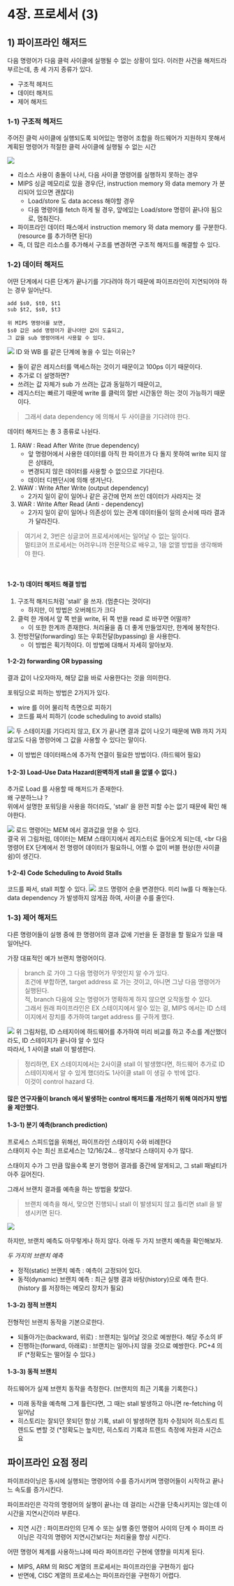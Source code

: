 # 4장. 프로세서 (3)

## 1) 파이프라인 해저드
다음 명령어가 다음 클럭 사이클에 실행될 수 없는 상황이 있다. 이러한 사건을 해저드라 부르는데, 총 세 가지 종류가 있다.
- 구조적 헤저드
- 데이터 해저드
- 제어 해저드


### 1-1) 구조적 헤저드
주어진 클럭 사이클에 실행되도록 되어있는 명령어 조합을 하드웨어가 지원하지 못해서 계획된 명령어가 적절한 클럭 사이클에 실행될 수 없는 시간

![](image/structural_hazard.png)
- 리소스 사용이 충돌이 나서, 다음 사이클 명령어를 실행하지 못하는 경우
- MIPS 싱글 메모리로 있을 경우(단, instruction memory 와 data memory 가 분리되어 있으면 괜찮다)
  - Load/store 도 data access 해야할 경우
  - 다음 명령어를 fetch 하게 될 경우, 앞에있는 Load/store 명령이 끝나야 됨으로, 멈춰진다.
- 파이프라인 데이터 패스에서 instruction memory 와 data memory 를 구분한다. (resource 를 추가하면 된다)
- 즉, 더 많은 리소스를 추가해서 구조를 변경하면 구조적 해저드를 해결할 수 있다.


### 1-2) 데이터 해저드
어떤 단계에서 다른 단계가 끝나기를 기다려야 하기 때문에 파이프라인이 지연되어야 하는 경우 일어난다.
```shell
add $s0, $t0, $t1 
sub $t2, $s0, $t3

위 MIPS 명령어를 보면, 
$s0 값은 add 명령어가 끝나야만 값이 도출되고, 
그 값을 sub 명령어에서 사용할 수 있다.
```
![](image/data_hazard.png)
ID 와 WB 를 같은 단계에 놓을 수 있는 이유는?
- 둘이 같은 레지스터를 액세스하는 것이기 때문이고 100ps 이기 때문이다.
- 추가로 더 설명하면?
- 쓰려는 값 자체가 sub 가 쓰려는 값과 동일하기 때문이고,
- 레지스터는 빠르기 때문에 write 를 클럭의 절반 시간동안 하는 것이 가능하기 때문이다.
> 그래서 data dependency 에 의해서 두 사이클을 기다려야 한다.

데이터 해저드는 총 3 종류로 나뉜다.
1. RAW : Read After Write (true dependency)
    - 앞 명령어에서 사용한 데이터를 아직 한 파이프가 다 돌지 못하여 write 되지 않은 상태라,
    - 변경되지 않은 데이터를 사용할 수 없으므로 기다린다.
    - 데이터 디펜던시에 의해 생겨난다.
2. WAW : Write After Write (output dependency)
    - 2가지 일이 같이 일어나 같은 공간에 먼저 쓰인 데이터가 사라지는 것
3. WAR : Write After Read (Anti - dependency)
    - 2가지 일이 같이 일어나 의존성이 있는 관계 데이터들이 일의 순서에 따라 결과가 달라진다.

> 여기서 2, 3번은 싱글코어 프로세서에서는 일어날 수 없는 일이다. <br>
> 멀티코어 프로세서는 어려우니까 전문적으로 배우고, 1을 없앨 방법을 생각해봐야 한다.

<br>

#### 1-2-1) 데이터 해저드 해결 방법
1. 구조적 해저드처럼 'stall' 을 쓰자. (멈춘다는 것이다)
   - 하지만, 이 방법은 오버헤드가 크다
2. 클럭 한 개에서 앞 쪽 반을 write, 뒤 쪽 반을 read 로 바꾸면 어떨까?
    - 이 또한 한계까 존재한다. 처리율을 좀 더 좋게 만들었지만, 한계에 봉착한다.
3. 전방전달(forwarding) 또는 우회전달(bypassing) 을 사용한다.
   - 이 방법은 획기적이다. 이 방법에 대해서 자세히 알아보자.

#### 1-2-2) forwarding OR bypassing
결과 값이 나오자마자, 해당 값을 바로 사용한다는 것을 의미한다. <br>

포워딩으로 피하는 방법은 2가지가 있다.
- wire 를 이어 물리적 측면으로 피하기 
- 코드를 짜서 피하기 (code scheduling to avoid stalls)

![](image/data_hazard_2.png)
두 스테이지를 기다리지 않고, EX 가 끝나면 결과 값이 나오기 때문에 WB 까지 가지 않고도 다음 명령어에 그 값을 사용할 수 있다는 말이다.
- 이 방법은 데이터패스에 추가적 연결이 필요한 방법이다. (하드웨어 필요)

#### 1-2-3) Load-Use Data Hazard(완벽하게 stall 을 없앨 수 없다.)
추가로 Load 를 사용할 때 해저드가 존재한다. <br>
왜 구분하느냐 ?<br>
위에서 설명한 포워딩을 사용을 하더라도, 'stall' 을 완전 피할 수는 없기 때문에 확인 해야한다.

![](image/load_use_hazard.png)
로드 명령어는 MEM 에서 결과값을 얻을 수 있다. <br>
결국 위 그림처럼, 데이터는 MEM 스태이지에서 레지스터로 들어오게 되는데, <br
다음 명령어 EX 단계에서 전 명령어 데이터가 필요하니, 어쩔 수 없이 버블 현상(한 사이클 쉼)이 생긴다.

#### 1-2-4) Code Scheduling to Avoid Stalls
코드를 짜서, stall 피할 수 있다.
![](image/data_hazard_avoid_stall_code.png)
코드 명령어 순을 변경한다.
미리 lw를 다 해놓는다. data dependency 가 발생하지 않게끔 하여, 사이클 수를 줄인다.


### 1-3) 제어 해저드
다른 명령어들이 실행 중에 한 명령어의 결과 값에 기반을 둔 결정을 할 필요가 있을 때 일어난다. <br>

가장 대표적인 예가 브랜치 명령어이다.
> branch 로 가야 그 다음 명령어가 무엇인지 알 수가 있다. <br>
> 조건에 부합하면, target address 로 가는 것이고, 아니면 그냥 다음 명령어가 실행된다. <br>
> 적, branch 다음에 오는 명령어가 명확하게 하지 않으면 오작동할 수 있다.<br>
> 그래서 원래 파이프라인은 EX 스테이지에서 알수 있는 걸, MIPS 에서는 ID 스테이지에서 장치를 추가하여 target address 를 구하게 했다.

![](image/stall_on_branch.png)
위 그림처럼, ID 스테지이에 하드웨어를 추가하여 미리 비교를 하고 주소를 계산했더라도, ID 스테이지가 끝나야 알 수 있다 <br>
따라서, 1 사이클 stall 이 발생한다.

> 정리하면, EX 스테이지에서는 2사이클 stall 이 발생했다면, 하드웨어 추가로 ID 스테이지에서 알 수 있게 했더라도 1사이클 stall 이 생길 수 밖에 없다.<br>
> 이것이 control hazard 다.

#### 많은 연구자들이 branch 에서 발생하는 control 해저드를 개선하기 위해 여러가지 방법을 제안했다.

#### 1-3-1) 분기 예측(branch prediction)
프로세스 스피드업을 위해선, 파이프라인 스태이지 수와 비례한다 <br>
스태이지 수는 최신 프로세스는 12/16/24... 생각보다 스태이지 수가 많다.<br>

스태이지 수가 그 만큼 많을수록 분기 명령어 결과를 중간에 알게되고, 그 stall 패널티가 아주 길어진다. <br>

그래서 브랜치 결과를 예측을 하는 방법을 찾았다.

> 브랜치 예측을 해서, 맞으면 진행되니 stall 이 발생되지 않고 틀리면 stall 을 발생시키면 된다.

![](image/branch_prediction.png)

하지만, 브랜치 예측도 아무렇게나 하지 않다. 아래 두 가지 브랜치 예측을 확인해보자.

*두 가지의 브랜치 예측*
- 정적(static) 브랜치 예측 : 예측이 고정되어 있다.
- 동적(dynamic) 브랜치 예측 : 최근 실행 결과 바탕(history)으로 예측 한다. (history 를 저장하는 메모리 장치가 필요)

#### 1-3-2) 정적 브랜치
전형적인 브랜치 동작을 기본으로한다.
- 되돌아가는(backward, 위로) : 브랜치는 일어날 것으로 예쌍한다. 해당 주소의 IF
- 진행하는(forward, 아래로) : 브랜치는 일어나지 않을 것으로 예쌍한다. PC+4 의 IF (*정확도는 떨어질 수 있다.)

#### 1-3-3) 동적 브랜치
하드웨어가 실제 브랜치 동작을 측정한다. (브랜치의 최근 기록을 기록한다.)
- 미래 동작을 예측해 그게 틀린다면, 그 때는 stall 발생하고 아니면 re-fetching 이 일어남
- 히스토리는 잘되던 못되던 항상 기록, stall 이 발생하면 점차 수정되어 히스토리 트렌드도 변할 것 (*정확도는 높지만, 히스토리 기록과 트렌드 측정에 자원과 시간소요

## 파이프라인 요점 정리
파이프라이닝은 동시에 실행되는 명령어의 수를 증가시키며 명령어들이 시작하고 끝나느 속도를 증가시킨다.<br>

파이프라인은 각각의 명령어의 실행이 끝나는 데 걸리는 시간을 단축시키지는 않는데 이 시간을 지연시간이라 부른다.
- 지연 시간 : 파이프라인의 단계 수 또는 실행 중인 명령어 사이의 단계 수
파이프 라이닝은 각각의 명령어 지연시간보다는 처리율을 향상 시킨다.

어떤 명령어 체계를 사용하느냐에 따라 파이프라인 구현에 영향을 미치게 된다.
- MIPS, ARM 의 RISC 계열의 프로세서는 파이프라인을 구현하기 쉽다
- 반면에, CISC 계열의 프로세스는 파이프라인을 구현하기 어렵다.








